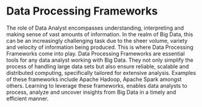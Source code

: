 # Data Processing Frameworks 

The role of Data Analyst encompasses understanding, interpreting and making sense of vast amounts of information. In the realm of Big Data, this can be an increasingly challenging task due to the sheer volume, variety and velocity of information being produced. This is where Data Processing Frameworks come into play. Data Processing Frameworks are essential tools for any data analyst working with Big Data. They not only simplify the process of handling large data sets but also ensure reliable, scalable and distributed computing, specifically tailored for extensive analysis. Examples of these frameworks include Apache Hadoop, Apache Spark amongst others. Learning to leverage these frameworks, enables data analysts to process, analyze and uncover insights from Big Data in a timely and efficient manner.